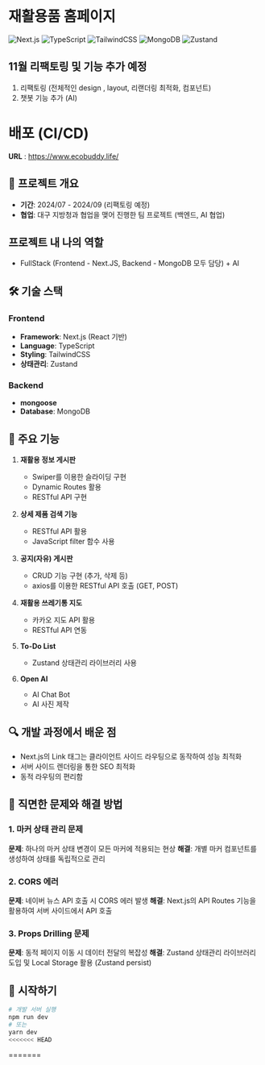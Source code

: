 # 재활용품 홈페이지

![Next.js](https://img.shields.io/badge/next.js-000000?style=for-the-badge&logo=nextdotjs&logoColor=white)
![TypeScript](https://img.shields.io/badge/typescript-%23007ACC.svg?style=for-the-badge&logo=typescript&logoColor=white)
![TailwindCSS](https://img.shields.io/badge/tailwindcss-%2338B2AC.svg?style=for-the-badge&logo=tailwind-css&logoColor=white)
![MongoDB](https://img.shields.io/badge/MongoDB-%234ea94b.svg?style=for-the-badge&logo=mongodb&logoColor=white)
![Zustand](https://img.shields.io/badge/zustand-%2320232a.svg?style=for-the-badge&logo=react&logoColor=%2361DAFB)

## 11월 리팩토링 및 기능 추가 예정

1. 리팩토링 (전체적인 design , layout, 리랜더링 최적화, 컴포넌트)
2. 챗봇 기능 추가 (AI)

# 배포 (CI/CD)

**URL** : https://www.ecobuddy.life/

## 📌 프로젝트 개요

- **기간**: 2024/07 - 2024/09 (리팩토링 예정)
- **협업**: 대구 지방청과 협업을 맺어 진행한 팀 프로젝트 (백엔드, AI 협업)

## **프로젝트 내 나의 역할**

- FullStack (Frontend - Next.JS, Backend - MongoDB 모두 담당)  + AI 

## 🛠 기술 스택

### Frontend

- **Framework**: Next.js (React 기반)
- **Language**: TypeScript
- **Styling**: TailwindCSS
- **상태관리**: Zustand

### Backend

- **mongoose**
- **Database**: MongoDB

## 🌟 주요 기능

1. **재활용 정보 게시판**

   - Swiper를 이용한 슬라이딩 구현
   - Dynamic Routes 활용
   - RESTful API 구현

2. **상세 제품 검색 기능**

   - RESTful API 활용
   - JavaScript filter 함수 사용

3. **공지(자유) 게시판**

   - CRUD 기능 구현 (추가, 삭제 등)
   - axios를 이용한 RESTful API 호출 (GET, POST)

4. **재활용 쓰레기통 지도**

   - 카카오 지도 API 활용
   - RESTful API 연동

5. **To-Do List**
   - Zustand 상태관리 라이브러리 사용
  
6. **Open AI**

   - AI Chat Bot
   - AI 사진 제작

## 🔍 개발 과정에서 배운 점

- Next.js의 Link 태그는 클라이언트 사이드 라우팅으로 동작하여 성능 최적화
- 서버 사이드 렌더링을 통한 SEO 최적화
- 동적 라우팅의 편리함

## 🚧 직면한 문제와 해결 방법

### 1. 마커 상태 관리 문제

**문제**: 하나의 마커 상태 변경이 모든 마커에 적용되는 현상
**해결**: 개별 마커 컴포넌트를 생성하여 상태를 독립적으로 관리

### 2. CORS 에러

**문제**: 네이버 뉴스 API 호출 시 CORS 에러 발생
**해결**: Next.js의 API Routes 기능을 활용하여 서버 사이드에서 API 호출

### 3. Props Drilling 문제

**문제**: 동적 페이지 이동 시 데이터 전달의 복잡성
**해결**: Zustand 상태관리 라이브러리 도입 및 Local Storage 활용 (Zustand persist)

## 🏁 시작하기

```bash
# 개발 서버 실행
npm run dev
# 또는
yarn dev
<<<<<<< HEAD
```

=======
